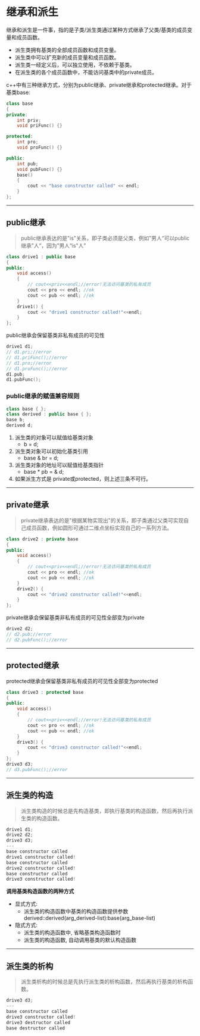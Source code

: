 # 继承和派生

继承和派生是一件事，指的是子类/派生类通过某种方式继承了父类/基类的成员变量和成员函数。
- 派生类拥有基类的全部成员函数和成员变量。
- 派生类中可以扩充新的成员变量和成员函数。
- 派生类一经定义后，可以独立使用，不依赖于基类。
- 在派生类的各个成员函数中，不能访问基类中的private成员。
<!--more-->
c++中有三种继承方式，分别为public继承、private继承和protected继承。对于基类base:
```c++
class base
{
private:
    int priv;
    void priFunc() {}

protected:
    int pro;
    void proFunc() {}

public:
    int pub;
    void pubFunc() {}
    base()
    {
        cout << "base constructor called" << endl;
    }
};
```
---
## public继承
>public继承表达的是"is"关系，即子类必须是父类，例如”男人“可以public继承”人“，因为”男人“is"人”
```c++
class drive1 : public base
{
public:
    void access()
    {
        // cout<<priv<<endl;//error!无法访问基类的私有成员
        cout << pro << endl; //ok
        cout << pub << endl; //ok
    }
    drive1() {
        cout << "drive1 constructor called!"<<endl;
    }
};
```
public继承会保留基类非私有成员的可见性
```c++
drive1 d1;
// d1.pri;//error
// d1.priFunc();//error
// d1.pro;//error
// d1.proFunc();//error
d1.pub;
d1.pubFunc();
```
### public继承的赋值兼容规则
```c++
class base { };
class derived : public base { };
base b;
derived d;
```
1. 派生类的对象可以赋值给基类对象
   - b = d;
2. 派生类对象可以初始化基类引用
   - base & br = d;
3. 派生类对象的地址可以赋值给基类指针
   - base * pb = & d;
4. 如果派生方式是 private或protected，则上述三条不可行。
---
## private继承
>private继承表达的是"根据某物实现出"的关系，即子类通过父类可实现自己成员函数，例如圆形可通过二维点坐标实现自己的一系列方法。
```c++
class drive2 : private base
{
public:
    void access()
    {
        // cout<<priv<<endl;//error!无法访问基类的私有成员
        cout << pro << endl; //ok
        cout << pub << endl; //ok
    }
    drive2() {
        cout << "drive2 constructor called!"<<endl;
    }
};
```
private继承会保留基类非私有成员的可见性全部变为private
```c++
drive2 d2;
// d2.pub;//error
// d2.pubFunc();//error
```
---
## protected继承
protected继承会保留基类非私有成员的可见性全部变为protected
```c++
class drive3 : protected base
{
public:
    void access()
    {
        // cout<<priv<<endl;//error!无法访问基类的私有成员
        cout << pro << endl; //ok
        cout << pub << endl; //ok
    }
    drive3() {
        cout << "drive3 constructor called!"<<endl;
    }
};
drive3 d3;
// d3.pubFunc();//error
```
---
## 派生类的构造
>派生类构造的时候总是先构造基类，即执行基类的构造函数，然后再执行派生类的构造函数。
```c++
drive1 d1;
drive2 d2;
drive3 d3;
---
base constructor called
drive1 constructor called!
base constructor called
drive2 constructor called!
base constructor called
drive3 constructor called!
```
**调用基类构造函数的两种方式**
- 显式方式:
  - 派生类的构造函数中基类的构造函数提供参数
derived::derived(arg_derived-list):base(arg_base-list)
- 隐式方式:
  - 派生类的构造函数中, 省略基类构造函数时
  - 派生类的构造函数, 自动调用基类的默认构造函数
---
## 派生类的析构
>派生类析构的时候总是先执行派生类的析构函数，然后再执行基类的析构函数。
```c++
drive3 d3;
---
base constructor called
drive3 constructor called!
drive3 destructor called
base destructor called
```